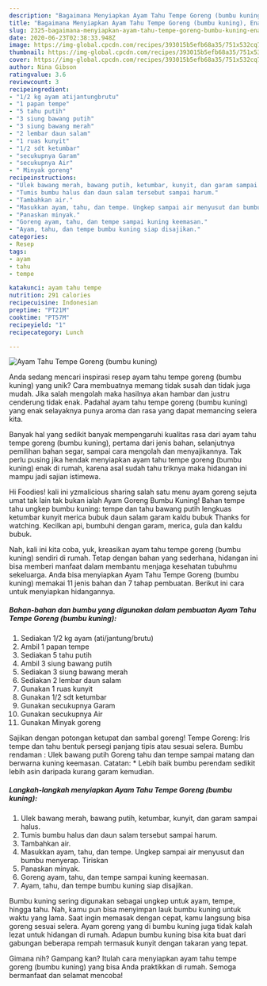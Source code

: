 ```yaml
---
description: "Bagaimana Menyiapkan Ayam Tahu Tempe Goreng (bumbu kuning), Enak Banget"
title: "Bagaimana Menyiapkan Ayam Tahu Tempe Goreng (bumbu kuning), Enak Banget"
slug: 2325-bagaimana-menyiapkan-ayam-tahu-tempe-goreng-bumbu-kuning-enak-banget
date: 2020-06-23T02:38:33.948Z
image: https://img-global.cpcdn.com/recipes/393015b5efb68a35/751x532cq70/ayam-tahu-tempe-goreng-bumbu-kuning-foto-resep-utama.jpg
thumbnail: https://img-global.cpcdn.com/recipes/393015b5efb68a35/751x532cq70/ayam-tahu-tempe-goreng-bumbu-kuning-foto-resep-utama.jpg
cover: https://img-global.cpcdn.com/recipes/393015b5efb68a35/751x532cq70/ayam-tahu-tempe-goreng-bumbu-kuning-foto-resep-utama.jpg
author: Nina Gibson
ratingvalue: 3.6
reviewcount: 3
recipeingredient:
- "1/2 kg ayam atijantungbrutu"
- "1 papan tempe"
- "5 tahu putih"
- "3 siung bawang putih"
- "3 siung bawang merah"
- "2 lembar daun salam"
- "1 ruas kunyit"
- "1/2 sdt ketumbar"
- "secukupnya Garam"
- "secukupnya Air"
- " Minyak goreng"
recipeinstructions:
- "Ulek bawang merah, bawang putih, ketumbar, kunyit, dan garam sampai halus."
- "Tumis bumbu halus dan daun salam tersebut sampai harum."
- "Tambahkan air."
- "Masukkan ayam, tahu, dan tempe. Ungkep sampai air menyusut dan bumbu menyerap. Tiriskan"
- "Panaskan minyak."
- "Goreng ayam, tahu, dan tempe sampai kuning keemasan."
- "Ayam, tahu, dan tempe bumbu kuning siap disajikan."
categories:
- Resep
tags:
- ayam
- tahu
- tempe

katakunci: ayam tahu tempe 
nutrition: 291 calories
recipecuisine: Indonesian
preptime: "PT21M"
cooktime: "PT57M"
recipeyield: "1"
recipecategory: Lunch

---
```



![Ayam Tahu Tempe Goreng (bumbu kuning)](https://img-global.cpcdn.com/recipes/393015b5efb68a35/751x532cq70/ayam-tahu-tempe-goreng-bumbu-kuning-foto-resep-utama.jpg)

Anda sedang mencari inspirasi resep ayam tahu tempe goreng (bumbu kuning) yang unik? Cara membuatnya memang tidak susah dan tidak juga mudah. Jika salah mengolah maka hasilnya akan hambar dan justru cenderung tidak enak. Padahal ayam tahu tempe goreng (bumbu kuning) yang enak selayaknya punya aroma dan rasa yang dapat memancing selera kita.

Banyak hal yang sedikit banyak mempengaruhi kualitas rasa dari ayam tahu tempe goreng (bumbu kuning), pertama dari jenis bahan, selanjutnya pemilihan bahan segar, sampai cara mengolah dan menyajikannya. Tak perlu pusing jika hendak menyiapkan ayam tahu tempe goreng (bumbu kuning) enak di rumah, karena asal sudah tahu triknya maka hidangan ini mampu jadi sajian istimewa.

Hi Foodies! kali ini yzmalicious sharing salah satu menu ayam goreng sejuta umat tak lain tak bukan ialah Ayam Goreng Bumbu Kuning! Bahan tempe tahu ungkep bumbu kuning: tempe dan tahu bawang putih lengkuas ketumbar kunyit merica bubuk daun salam garam kaldu bubuk Thanks for watching. Kecilkan api, bumbuhi dengan garam, merica, gula dan kaldu bubuk.


Nah, kali ini kita coba, yuk, kreasikan ayam tahu tempe goreng (bumbu kuning) sendiri di rumah. Tetap dengan bahan yang sederhana, hidangan ini bisa memberi manfaat dalam membantu menjaga kesehatan tubuhmu sekeluarga. Anda bisa menyiapkan Ayam Tahu Tempe Goreng (bumbu kuning) memakai 11 jenis bahan dan 7 tahap pembuatan. Berikut ini cara untuk menyiapkan hidangannya.

<!--inarticleads1-->

##### Bahan-bahan dan bumbu yang digunakan dalam pembuatan Ayam Tahu Tempe Goreng (bumbu kuning):

1. Sediakan 1/2 kg ayam (ati/jantung/brutu)
1. Ambil 1 papan tempe
1. Sediakan 5 tahu putih
1. Ambil 3 siung bawang putih
1. Sediakan 3 siung bawang merah
1. Sediakan 2 lembar daun salam
1. Gunakan 1 ruas kunyit
1. Gunakan 1/2 sdt ketumbar
1. Gunakan secukupnya Garam
1. Gunakan secukupnya Air
1. Gunakan  Minyak goreng


Sajikan dengan potongan ketupat dan sambal goreng! Tempe Goreng: Iris tempe dan tahu bentuk persegi panjang tipis atau sesuai selera. Bumbu rendaman : Ulek bawang putih Goreng tahu dan tempe sampai matang dan berwarna kuning keemasan. Catatan: * Lebih baik bumbu perendam sedikit lebih asin daripada kurang garam kemudian. 

<!--inarticleads2-->

##### Langkah-langkah menyiapkan Ayam Tahu Tempe Goreng (bumbu kuning):

1. Ulek bawang merah, bawang putih, ketumbar, kunyit, dan garam sampai halus.
1. Tumis bumbu halus dan daun salam tersebut sampai harum.
1. Tambahkan air.
1. Masukkan ayam, tahu, dan tempe. Ungkep sampai air menyusut dan bumbu menyerap. Tiriskan
1. Panaskan minyak.
1. Goreng ayam, tahu, dan tempe sampai kuning keemasan.
1. Ayam, tahu, dan tempe bumbu kuning siap disajikan.


Bumbu kuning sering digunakan sebagai ungkep untuk ayam, tempe, hingga tahu. Nah, kamu pun bisa menyimpan lauk bumbu kuning untuk waktu yang lama. Saat ingin memasak dengan cepat, kamu langsung bisa goreng sesuai selera. Ayam goreng yang di bumbu kuning juga tidak kalah lezat untuk hidangan di rumah. Adapun bumbu kuning bisa kita buat dari gabungan beberapa rempah termasuk kunyit dengan takaran yang tepat. 

Gimana nih? Gampang kan? Itulah cara menyiapkan ayam tahu tempe goreng (bumbu kuning) yang bisa Anda praktikkan di rumah. Semoga bermanfaat dan selamat mencoba!
